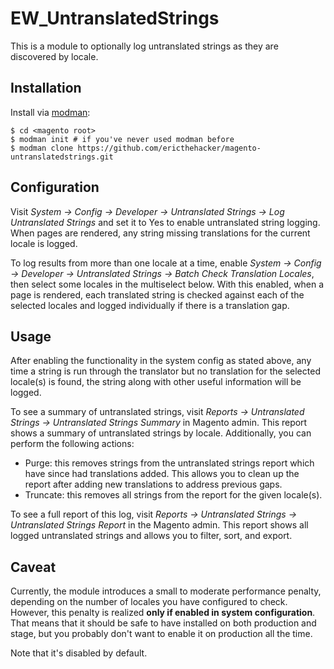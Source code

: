 # EW_UntranslatedStrings

This is a module to optionally log untranslated strings as they are discovered by locale.

## Installation

Install via [modman](https://github.com/colinmollenhour/modman):

```
$ cd <magento root>
$ modman init # if you've never used modman before
$ modman clone https://github.com/ericthehacker/magento-untranslatedstrings.git
```

## Configuration

Visit *System -> Config -> Developer -> Untranslated Strings -> Log Untranslated Strings* and set it to Yes to enable untranslated string logging. When pages are rendered, any string missing translations for the current locale is logged.

To log results from more than one locale at a time, enable *System -> Config -> Developer -> Untranslated Strings -> Batch Check Translation Locales*, then select some locales in the multiselect below. With this enabled, when a page is rendered, each translated string is checked against each of the selected locales and logged individually if there is a translation gap.

## Usage

After enabling the functionality in the system config as stated above, any time a string is run through the translator but no translation for the selected locale(s) is found, the string along with other useful information will be logged.

To see a summary of untranslated strings, visit *Reports -> Untranslated Strings -> Untranslated Strings Summary* in Magento admin. This report shows a summary of untranslated strings by locale.
Additionally, you can perform the following actions:

- Purge: this removes strings from the untranslated strings report which have since had translations added. This allows you to 
  clean up the report after adding new translations to address previous gaps.
- Truncate: this removes all strings from the report for the given locale(s).

To see a full report of this log, visit *Reports -> Untranslated Strings -> Untranslated Strings Report* in the Magento admin. This report shows all logged untranslated strings and allows you to filter, sort, and export.

## Caveat

Currently, the module introduces a small to moderate performance penalty, depending on the number of locales you have configured to check. However, this penalty is realized **only if enabled in system configuration**. That means that it should be safe to have installed on both production and stage, but you probably don't want to enable it on production all the time.

Note that it's disabled by default.
